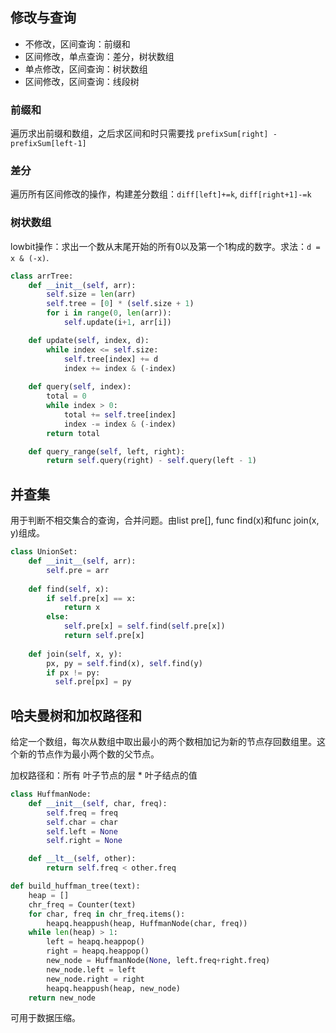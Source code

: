 ## 修改与查询

- 不修改，区间查询：前缀和
- 区间修改，单点查询：差分，树状数组
- 单点修改，区间查询：树状数组
- 区间修改，区间查询：线段树

### 前缀和

遍历求出前缀和数组，之后求区间和时只需要找 `prefixSum[right] - prefixSum[left-1]`

### 差分

遍历所有区间修改的操作，构建差分数组：`diff[left]+=k`, `diff[right+1]-=k`

### 树状数组

lowbit操作：求出一个数从末尾开始的所有0以及第一个1构成的数字。求法：`d = x & (-x)`.

```python
class arrTree:
    def __init__(self, arr):
        self.size = len(arr)
        self.tree = [0] * (self.size + 1)
        for i in range(0, len(arr)):
            self.update(i+1, arr[i])

    def update(self, index, d):
        while index <= self.size:
            self.tree[index] += d
            index += index & (-index)
  
    def query(self, index):
        total = 0
        while index > 0:
            total += self.tree[index]
            index -= index & (-index)
        return total

    def query_range(self, left, right):
        return self.query(right) - self.query(left - 1)
```

## 并查集

用于判断不相交集合的查询，合并问题。由list pre[], func find(x)和func join(x, y)组成。

```python
class UnionSet:
    def __init__(self, arr):
        self.pre = arr
  
    def find(self, x):
        if self.pre[x] == x:
            return x
        else:
            self.pre[x] = self.find(self.pre[x])
            return self.pre[x]
  
    def join(self, x, y):
        px, py = self.find(x), self.find(y)
        if px != py:
          self.pre[px] = py
```

## 哈夫曼树和加权路径和

给定一个数组，每次从数组中取出最小的两个数相加记为新的节点存回数组里。这个新的节点作为最小两个数的父节点。

加权路径和：所有 叶子节点的层 * 叶子结点的值

```python
class HuffmanNode:
	def __init__(self, char, freq):
		self.freq = freq
		self.char = char
		self.left = None
		self.right = None

	def __lt__(self, other):
		return self.freq < other.freq

def build_huffman_tree(text):
	heap = []
	chr_freq = Counter(text)
	for char, freq in chr_freq.items():
		heapq.heappush(heap, HuffmanNode(char, freq))
	while len(heap) > 1:
		left = heapq.heappop()
		right = heapq.heappop()
		new_node = HuffmanNode(None, left.freq+right.freq)
		new_node.left = left
		new_node.right = right
		heapq.heappush(heap, new_node)
	return new_node
```

可用于数据压缩。
